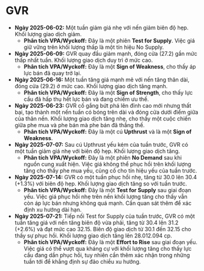 # GVR

- **Ngày 2025-06-02:** Một tuần giảm giá nhẹ với nến giảm biên độ hẹp. Khối lượng giao dịch giảm.
    - **Phân tích VPA/Wyckoff:** Đây là một phiên **Test for Supply**. Việc giá giữ vững trên khối lượng thấp là một tín hiệu No Supply.
- **Ngày 2025-06-09:** GVR quay đầu giảm mạnh, đóng cửa (27.2) gần mức thấp nhất tuần. Khối lượng giao dịch duy trì ở mức cao.
    - **Phân tích VPA/Wyckoff:** Đây là một **Sign of Weakness**, cho thấy áp lực bán đã quay trở lại.
- **Ngày 2025-06-16:** Một tuần tăng giá mạnh mẽ với nến tăng thân dài, đóng cửa (29.2) ở mức cao. Khối lượng giao dịch tăng mạnh.
    - **Phân tích VPA/Wyckoff:** Đây là một **Sign of Strength**, cho thấy lực cầu đã hấp thụ hết lực bán và đang chiếm ưu thế.
- **Ngày 2025-06-23:** GVR cố gắng bứt phá lên đỉnh cao mới nhưng thất bại, tạo thành một nến tuần có bóng trên dài và đóng cửa dưới điểm giữa của thân nến. Khối lượng giao dịch tăng nhẹ, cho thấy một cuộc chiến giữa phe mua và phe bán mà phe bán đã thắng thế.
    - **Phân tích VPA/Wyckoff:** Đây là một cú **Upthrust** và là một **Sign of Weakness**.
- **Ngày 2025-07-07:** Sau cú Upthrust yếu kém của tuần trước, GVR có một tuần giảm giá nhẹ với biên độ hẹp. Khối lượng giao dịch tăng.
    - **Phân tích VPA/Wyckoff:** Đây là một phiên **No Demand** sau khi nguồn cung xuất hiện. Việc giá không thể phục hồi trên khối lượng tăng cho thấy phe mua yếu, củng cố cho tín hiệu yếu của tuần trước.
- **Ngày 2025-07-14:** GVR có một tuần phục hồi nhẹ, tăng từ 30.0 lên 30.4 (+1.3%) với biên độ hẹp. Khối lượng giao dịch tăng so với tuần trước.
    - **Phân tích VPA/Wyckoff:** Đây là một **Test for Supply** sau giai đoạn yếu. Việc giá phục hồi nhẹ trên nền khối lượng tăng cho thấy vẫn còn áp lực bán nhưng không quá mạnh. Cần quan sát thêm để xác định xu hướng dài hạn.
- **Ngày 2025-07-21:** Tiếp nối Test for Supply của tuần trước, GVR có một tuần tăng giá với nến tăng biên độ vừa phải, tăng từ 30.4 lên 31.2 (+2.6%) và đạt mức cao 32.15. Biên độ giao dịch từ 30.1 đến 32.15 cho thấy sự phục hồi. Khối lượng giao dịch tăng lên 28.012.094 cp.
    - **Phân tích VPA/Wyckoff:** Đây là một **Effort to Rise** sau giai đoạn yếu. Việc giá có thể vượt qua kháng cự với khối lượng tăng cho thấy lực cầu đang dần phục hồi, tuy nhiên cần thêm xác nhận trong những tuần tới để khẳng định sự đảo chiều xu hướng.


